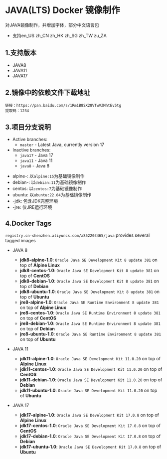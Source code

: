 # JAVA(LTS) Docker 镜像制作
对JAVA镜像制作，并增加字体，部分中文语言包
 - 支持en_US zh_CN zh_HK zh_SG zh_TW zu_ZA

## 1.支持版本
 - JAVA8
 - JAVA11
 - JAVA17

## 2.镜像中的依赖文件下载地址
```text
链接：https://pan.baidu.com/s/1Rm1B8SX28VTwVZMhtEv5tg 
提取码：1234
```

## 3.项目分支说明

* Active branches:
    * `master` - Latest Java, currently version 17
* Inactive branches:
    * `java17` - Java 17
    * `java11` - Java 11
    * `java8` - Java 8

 - alpine-: 以`alpine:15`为基础镜像制作
 - debian-: 以`debian:11`为基础镜像制作
 - centos: 以`centos:7`为基础镜像制作
 - ubuntu: 以`ubuntu:22.04`为基础镜像制作
 - -jdk: 包含JDK完整环境
 - -jre: 仅JRE运行环境

## 4.Docker Tags

`registry.cn-shenzhen.aliyuncs.com/a852203465/java` provides several tagged images

* JAVA 8
  * **jdk8-alpine-1.0**: `Oracle Java SE Development Kit 8 update 381` on top of **Alpine Linux**
  * **jdk8-centos-1.0**: `Oracle Java SE Development Kit 8 update 381` on top of **CentOS**
  * **jdk8-debian-1.0**: `Oracle Java SE Development Kit 8 update 381` on top of **Debian**
  * **jdk8-ubuntu-1.0**: `Oracle Java SE Development Kit 8 update 381` on top of **Ubuntu**
  * **jre8-alpine-1.0**: `Oracle Java SE Runtime Environment 8 update 381` on top of **Alpine Linux**
  * **jre8-centos-1.0**: `Oracle Java SE Runtime Environment 8 update 381` on top of **CentOS**
  * **jre8-debian-1.0**: `Oracle Java SE Runtime Environment 8 update 381` on top of **Debian**
  * **jre8-ubuntu-1.0**: `Oracle Java SE Runtime Environment 8 update 381` on top of **Ubuntu**

* JAVA 11
  * **jdk11-alpine-1.0**: `Oracle Java SE Development Kit 11.0.20` on top of **Alpine Linux**
  * **jdk11-centos-1.0**: `Oracle Java SE Development Kit 11.0.20` on top of **CentOS**
  * **jdk11-debian-1.0**: `Oracle Java SE Development Kit 11.0.20` on top of **Debian**
  * **jdk11-ubuntu-1.0**: `Oracle Java SE Development Kit 11.0.20` on top of **Ubuntu**

* JAVA 17
  * **jdk17-alpine-1.0**: `Oracle Java SE Development Kit 17.0.8` on top of **Alpine Linux**
  * **jdk17-centos-1.0**: `Oracle Java SE Development Kit 17.0.8` on top of **CentOS**
  * **jdk17-debian-1.0**: `Oracle Java SE Development Kit 17.0.8` on top of **Debian**
  * **jdk17-ubuntu-1.0**: `Oracle Java SE Development Kit 17.0.8` on top of **Ubuntu**













































































